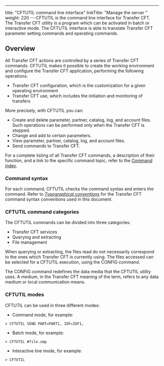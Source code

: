 ---
title: "CFTUTIL  command line interface"
linkTitle: "Manage the server "
weight: 220
---CFTUTIL is the command line interface for Transfer CFT. The Transfer
CFT utility is a program which can be activated in batch or interactive
mode. The CFTUTIL interface is able to translate Transfer CFT parameter
setting commands and operating commands.

<span id="About_the_Command_line_interface_CFTUTIL"></span>

## Overview

All Transfer CFT actions are controlled
by a series of Transfer CFT commands. CFTUTIL makes it possible to create the working environment and configure
the Transfer CFT application, performing the following operations:

- Transfer CFT configuration,
    which is the customization for a given operating environment
- Transfer CFT use,
    which includes the initiation and monitoring of transfers

More precisely, with CFTUTIL you can:

- Create and delete
    parameter, partner, catalog, log, and account files. Such operations can
    be performed only when the Transfer CFT is stopped.
- Change and add
    to certain parameters.
- View parameter,
    partner, catalog, log, and account files.
- Send commands to
    Transfer CFT.

For a complete listing of all Transfer
CFT commands, a description of their function, and a link to the specific
command topic, refer to the [Command index](../../c_intro_userinterfaces/command_summary).

<span id="Command_syntax"></span>

### Command syntax

For each command, CFTUTIL checks the command syntax and enters the command. Refer to *[Typographical
conventions](../../c_intro_userinterfaces/command_summary/typographical_conventions)* for the Transfer CFT command syntax conventions used in this document.

<span id="CFTUTIL_commands"></span>

### CFTUTIL command categories

The CFTUTIL commands can be divided into three categories:

- Transfer CFT services
- Querying and extracting
- File management

When querying or extracting, the files read do not necessarily correspond
to the ones which Transfer CFT is currently using. The files
accessed can be selected for a CFTUTIL execution, using the CONFIG command.

The CONFIG command redefines the data media that the CFTUTIL utility
uses. A medium, in the Transfer CFT meaning of the term, refers to any data
medium or local communication means.

### CFTUTIL modes

CFTUTIL can be used in three different modes:

- Command mode, for
    example:

```
> CFTUTIL SEND PART=PART1, IDF=IDF1,
```

- Batch mode, for
    example:

```
> CFTUTIL #file.smp
```

- Interactive line
    mode, for example:

```
> CFTUTIL
```
